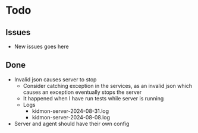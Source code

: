 # Todo

## Issues

* New issues goes here

## Done

* Invalid json causes server to stop
    * Consider catching exception in the services, as an invalid json which causes an exception eventually stops the server
    * It happened when I have run tests while server is running
    * Logs
        * kidmon-server-2024-08-31.log
        * kidmon-server-2024-08-08.log
* Server and agent should have their own config
